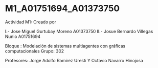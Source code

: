# M1_A01751694_A01373750
 Actividad M1: 
 Creado por

 I.- Jose Miguel Gurtubay Moreno A01373750 
 II.- Josue Bernardo Villegas Nunio A01751694

 Bloque : Modelación de sistemas multiagentes con gráficas computacionales 
 Grupo: 302

Profesores:
Jorge Adolfo Ramírez Uresti
Y
Octavio Navarro Hinojosa
